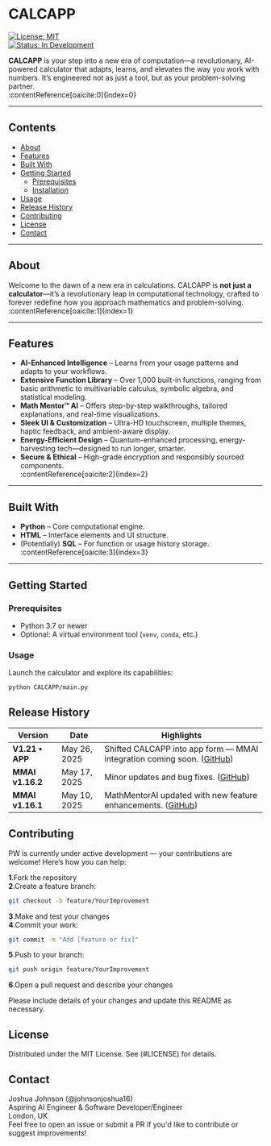 # CALCAPP

[![License: MIT](https://img.shields.io/badge/License-MIT-yellow.svg)](LICENSE)  
[![Status: In Development](https://img.shields.io/badge/status-in--development-orange.svg)]()

**CALCAPP** is your step into a new era of computation—a revolutionary, AI-powered calculator that adapts, learns, and elevates the way you work with numbers. It’s engineered not as just a tool, but as your problem-solving partner.  
:contentReference[oaicite:0]{index=0}

---

## Contents

- [About](#about)  
- [Features](#features)  
- [Built With](#built-with)  
- [Getting Started](#getting-started)  
  - [Prerequisites](#prerequisites)  
  - [Installation](#installation)  
- [Usage](#usage)  
- [Release History](#release-history)  
- [Contributing](#contributing)  
- [License](#license)  
- [Contact](#contact)  

---

## About

Welcome to the dawn of a new era in calculations. CALCAPP is **not just a calculator**—it’s a revolutionary leap in computational technology, crafted to forever redefine how you approach mathematics and problem-solving.  
:contentReference[oaicite:1]{index=1}

---

## Features

- **AI-Enhanced Intelligence** – Learns from your usage patterns and adapts to your workflows.  
- **Extensive Function Library** – Over 1,000 built-in functions, ranging from basic arithmetic to multivariable calculus, symbolic algebra, and statistical modeling.  
- **Math Mentor™ AI** – Offers step-by-step walkthroughs, tailored explanations, and real-time visualizations.  
- **Sleek UI & Customization** – Ultra-HD touchscreen, multiple themes, haptic feedback, and ambient-aware display.  
- **Energy-Efficient Design** – Quantum-enhanced processing, energy-harvesting tech—designed to run longer, smarter.  
- **Secure & Ethical** – High-grade encryption and responsibly sourced components.  
:contentReference[oaicite:2]{index=2}

---

## Built With

- **Python** – Core computational engine.  
- **HTML** – Interface elements and UI structure.  
- (Potentially) **SQL** – For function or usage history storage.  
:contentReference[oaicite:3]{index=3}

---

## Getting Started

### Prerequisites

- Python 3.7 or newer  
- Optional: A virtual environment tool (`venv`, `conda`, etc.)


### Usage

Launch the calculator and explore its capabilities:

```bash
python CALCAPP/main.py

```
## Release History

| Version          | Date         | Highlights                                                                  |
| ---------------- | ------------ | --------------------------------------------------------------------------- |
| **V1.21 • APP**  | May 26, 2025 | Shifted CALCAPP into app form — MMAI integration coming soon. ([GitHub][1]) |
| **MMAI v1.16.2** | May 17, 2025 | Minor updates and bug fixes. ([GitHub][1])                                  |
| **MMAI v1.16.1** | May 10, 2025 | MathMentorAI updated with new feature enhancements. ([GitHub][1])           |

[1]: https://github.com/johnsonjoshua16/CALCAPP/releases?utm_source=chatgpt.com "Releases: johnsonjoshua16/CALCAPP - GitHub"

## Contributing

PW is currently under active development — your contributions are welcome! Here’s how you can help:

**1**.Fork the repository <br>
**2**.Create a feature branch:

```bash
git checkout -b feature/YourImprovement

```
**3**.Make and test your changes<br>
**4**.Commit your work:

```bash
git commit -m "Add [feature or fix]"

```
**5**.Push to your branch:

```bash
git push origin feature/YourImprovement

```
**6**.Open a pull request and describe your changes

Please include details of your changes and update this README as necessary.

## License

Distributed under the MIT License. See (#LICENSE) for details.

## Contact

Joshua Johnson (@johnsonjoshua16) <br>
Aspiring AI Engineer & Software Developer/Engineer <br>
London, UK <br>
Feel free to open an issue or submit a PR if you'd like to contribute or suggest improvements!
